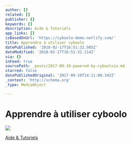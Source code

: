 ```yaml
---
author: []
related: []
publisher: {}
keywords: []
description: Aide & Tutoriels
app_links: []
isBasedOnUrl: 'https://cyboolo-demo.netlify.com/'
title: Apprendre à utiliser cyboolo
datePublished: '2018-02-17T16:51:32.985Z'
dateModified: '2018-02-17T16:51:32.114Z'
via: {}
inFeed: true
sourcePath: _posts/2017-09-10-powered-by-cybooloio.md
starred: false
datePublishedOriginal: '2017-09-10T14:11:00.342Z'
_context: 'http://schema.org'
_type: MediaObject

---
```

# Apprendre à utiliser cyboolo
![](https://the-grid-user-content.s3-us-west-2.amazonaws.com/300fcbff-fac8-4ea6-b2cc-66f579c4fcdf.png)

[Aide & Tutoriels][0]

[0]: https://support.cyboolo.io/fr